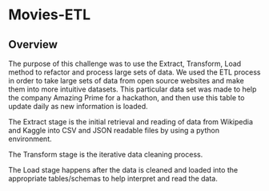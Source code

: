 # Movies-ETL

## Overview 
The purpose of this challenge was to use the Extract, Transform, Load method to refactor and process large sets of data. We used the ETL process in order to take large sets of data from open source websites and make them into more intuitive datasets. This particular data set was made to help the company Amazing Prime for a hackathon, and then use this table to update daily as new information is loaded. 

The Extract stage is the initial retrieval and reading of data from Wikipedia and Kaggle into CSV and JSON readable files by using a python environment. 

The Transform stage is the iterative data cleaning process. 

The Load stage happens after the data is cleaned and loaded into the appropriate tables/schemas to help interpret and read the data. 
